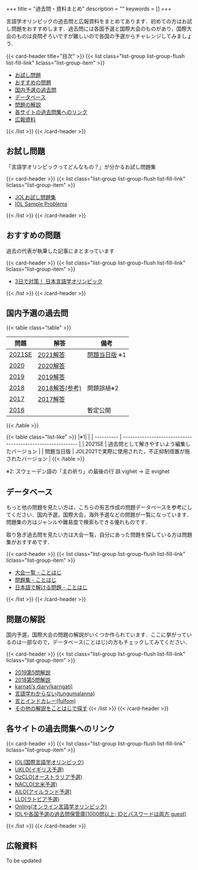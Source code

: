 +++
title = "過去問・資料まとめ"
description = ""
keywords = []
+++

言語学オリンピックの過去問と広報資料をまとめてあります．初めての方はお試し問題をおすすめします．過去問には各国予選と国際大会のものがあり，国際大会のものは良問ぞろいですが難しいので各国の予選からチャレンジしてみましょう．

{{< card-header title="目次" >}}
{{< list class="list-group list-group-flush list-fill-link" liclass="list-group-item" >}}

- [お試し問題](#お試し問題)
- [おすすめの問題](#おすすめの問題)
- [国内予選の過去問](#国内予選の過去問)
- [データベース](#データベース)
- [問題の解説](#問題の解説)
- [各サイトの過去問集へのリンク](#各サイトの過去問集へのリンク)
- [広報資料](#広報資料)

{{< /list >}}
{{< /card-header >}}

## お試し問題

「言語学オリンピックってどんなもの？」が分かるお試し問題集

{{< card-header >}}
{{< list class="list-group list-group-flush list-fill-link" liclass="list-group-item" >}}

- [JOLお試し問題集](/sample-problems/)
- [IOL Sample Problems](https://ioling.org/booklets/samples.en.pdf)

{{< /list >}}
{{< /card-header >}}

## おすすめの問題

過去の代表が執筆した記事にまとまっています

{{< card-header >}}
{{< list class="list-group list-group-flush list-fill-link" liclass="list-group-item" >}}

- [3日で対策！ 日本言語学オリンピック](http://zohe.hatenablog.com/entry/2019/03/21/191555)

{{< /list >}}
{{< /card-header >}}

## 国内予選の過去問

{{< table class="table" >}}

| 問題                                                                                         | 解答                                                                                           | 備考                                                                                             |
| -------------------------------------------------------------------------------------------- | ---------------------------------------------------------------------------------------------- | ------------------------------------------------------------------------------------------------ |
| [2021SE](https://drive.google.com/file/d/10ZjQaznmDk51Iy1OID2mKHnrff4JR-RY/view?usp=sharing) | [2021解答](https://drive.google.com/file/d/1sOahvs8QypYyEckuH6NDBga_pijffWq-/view?usp=sharing) | [問題当日版](https://drive.google.com/file/d/163gpBwsSRzll_bHagabeA0OJYlEPx0it/view?usp=sharing) ※1 |
| [2020](https://drive.google.com/open?id=1FPhk59e8A0FIXgOliitzg1qU95V7fppV)                   | [2020解答](https://drive.google.com/open?id=1EWBp7YEriz4L6cCEkiqeDwo5ku-qh-ic)                 |                                                                                                  |
| [2019](https://drive.google.com/open?id=1BjNVq20Ne9LVAqGEa9nLPsF9FhuhDjAA)                   | [2019解答](https://drive.google.com/open?id=1-lHLG82BcwZSuWnCuXD8GwTXFS2vv_Lh)                 |                                                                                                  |
| [2018](https://drive.google.com/open?id=17anbddEBxNaZe_kDGRQPxvpzlR1lMYb2)                   | [2018解答(参考)](http://zohe.hatenablog.com/entry/2019/03/04/145808)                           | 問題誤植※2                                                                                       |
| [2017](https://drive.google.com/open?id=1DSG3MISTszSPeMeG-VmnyKA0kFe7iywZ)                   | [2017解答](https://drive.google.com/open?id=1GSyrZ7f6hvOAQ3sc19mFAOzRlUYK0W0q)                 |                                                                                                  |
| [2016](https://twitter.com/fulfom/status/1097706793885589504)                                |                                                                                                | 暫定公開                                                                                         |

{{< /table >}}

{{< table class="list-like" >}}
|※1|                                                             |
| ---------- | ----------------------------------------------------------- |
| 2021SE     | 過去問として解きやすいよう編集したバージョン                |
| 問題当日版 | JOL2021で実際に使用された，不正抑制措置が施されたバージョン |
{{< /table >}}

※2: スウェーデン語の「主の祈り」の最後の行 誤 vighet -> 正 evighet

## データベース

もっと他の問題を見たい方は，こちらの有志作成の問題データベースを参考にしてください．国内予選，国際大会，海外予選などの問題が一覧になっています．問題集の方はジャンルや難易度で検索もできる優れものです．

取り急ぎ過去問を見たい方は大会一覧，自分にあった問題を探している方は問題集がおすすめです．

{{< card-header >}}
{{< list class="list-group list-group-flush list-fill-link" liclass="list-group-item" >}}

- [大会一覧 - ことはじ](https://kotohazi.netlify.app/problems/contests)
- [問題集 - ことはじ](https://kotohazi.netlify.app/problems/)
- [日本語で解ける問題 - ことはじ](https://kotohazi.netlify.app/problems/?v=1&t=SU9MMjAoMVs1LTldfFteMDFdXGQpfEpPTHxBUExPfOaXpeacrOiqnuiosw&s=5pel5pys6Kqe44Gn6Kej44GR44KL5ZWP6aGM)

{{< /list >}}
{{< /card-header >}}

## 問題の解説

国内予選，国際大会の問題の解説がいくつか作られています．ここに挙がっているのは一部なので，データベース(ことはじ)の方もチェックしてみてください．

{{< card-header >}}
{{< list class="list-group list-group-flush list-fill-link" liclass="list-group-item" >}}

- [2019第5問解説](https://fulfom.hatenablog.com/entry/2019/12/21/145615)  
- [2018第5問解説](https://karngati.hatenablog.com/entry/JOL2018_5)
- [karŋati’s diary(karngati)](https://karngati.hatenablog.com/entry/JOL2018_5)
- [言語学わからない(tungumalanna)](https://tungumalanna.hatenablog.com/archive/category/IOL%E9%9D%9E%E5%85%AC%E5%BC%8F%E8%A7%A3%E8%AA%AC)
- [言とインドカレー(fulfom)](https://fulfom.hatenablog.com/archive/category/%E8%A8%80%E3%82%AA%E3%83%AA%E8%A7%A3%E8%AA%AC)
- [その他の解説をことはじで探す](https://kotohazi.netlify.app/problems/?s=6Kej6Kqs44Gu44GC44KL5ZWP6aGM&v=1&c=0B1)
{{< /list >}}
{{< /card-header >}}

## 各サイトの過去問集へのリンク

{{< card-header >}}
{{< list class="list-group list-group-flush list-fill-link" liclass="list-group-item" >}}

- [IOL(国際言語学オリンピック)](http://www.ioling.org/problems/)
- [UKLO(イギリス予選)](https://www.uklo.org/past-problems#problems)
- [OzCLO(オーストラリア予選)](https://ozclo.org.au/past-problems/)
- [NACLO(北米予選)](https://nacloweb.org/practice.php#previous_problems)
- [AILO(アイルランド予選)](https://ailo.adaptcentre.ie/sample-puzzles/)
- [LLO(ラトビア予選)](http://loling.lv/en/past.html)
- [Onling(オンライン言語学オリンピック)](https://onling.org/)
- [IOLや各国予選の過去問保管庫(1000問以上; IDとパスワードは両方 guest)](http://tangra.cs.yale.edu/naclobase/)

{{< /list >}}
{{< /card-header >}}

<!--## 問題の内容

過去に出題された問題が [国際大会のサイト](http://www.ioling.org/) に掲載されています．初めて問題に触れるという方はまず同サイトの [Sample Problems](http://www.ioling.org/problems/samples/) または [イギリス国内大会(UKLO)のサイト](http://www.uklo.org/) をご覧になってみてください．

問題は実際の言語研究で行われる分析に似ていて，未知の言語のデータからその言語の仕組みを解き明かすというものです．現在有志によって問題の解説や入門サイトを作る計画が進んでいます．詳しくは [有志サイト](http://ioling.jp/) をご覧ください．-->

## 広報資料

To be updated
